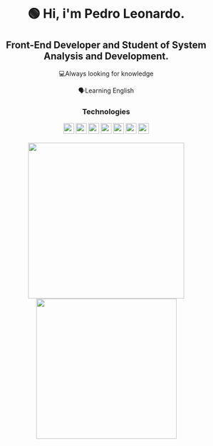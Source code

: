 <h1 align="center"> 🟢 Hi, i'm Pedro Leonardo.</h1>
<h2 align="center">Front-End Developer and Student of System Analysis and Development.</h2>

 <div align="center" >
  <p>
   💻Always looking for knowledge
  </p>
  <p>
   🗣Learning English
  </p>
</div>

<div align="center">
     <h3>Technologies</h3>
     <img src="https://github.com/get-icon/geticon/raw/master/icons/typescript-icon.svg"  width="24">
     <img src="https://github.com/get-icon/geticon/raw/master/icons/javascript.svg" width="24">
     <img src="https://github.com/get-icon/geticon/raw/master/icons/react.svg" width="24">
     <img src="https://github.com/get-icon/geticon/raw/master/icons/bootstrap.svg" width="24">
     <img src="https://github.com/get-icon/geticon/raw/master/icons/tailwindcss-icon.svg" width="24">
     <img src="https://github.com/get-icon/geticon/raw/master/icons/nextjs-icon.svg" width="24">
     <img src="https://github.com/get-icon/geticon/raw/master/icons/vite.svg" width="24">
</div>

</br>

<div align="center">
<img src="https://github-readme-stats.vercel.app/api?username=pedrosrc&theme=chartreuse-dark&show_icons=true"  width="350">
<img src="https://github-readme-stats.vercel.app/api/top-langs/?username=pedrosrc&layout=compact&theme=chartreuse-dark" width="315">
</div>










